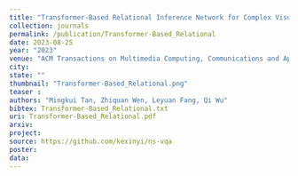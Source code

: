 ```yaml
---
title: "Transformer-Based Relational Inference Network for Complex Visual Relational Reasoning"
collection: journals
permalink: /publication/Transformer-Based_Relational
date: 2023-08-25
year: "2023"
venue: "ACM Transactions on Multimedia Computing, Communications and Applications, Volume 20, Issue 1"
city: 
state: ""
thumbnail: "Transformer-Based_Relational.png"
teaser : 
authors: "Mingkui Tan, Zhiquan Wen, Leyuan Fang, Qi Wu"
bibtex: Transformer-Based_Relational.txt
uri: Transformer-Based_Relational.pdf
arxiv: 
project:
source: https://github.com/kexinyi/ns-vqa
poster:
data:
---
```


